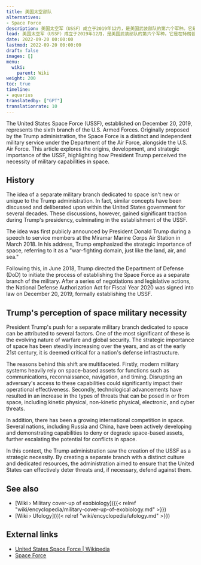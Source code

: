 ```yaml
---
title: 美国太空部队
alternatives:
- Space Force
description: 美国太空军（USSF）成立于2019年12月，是美国武装部队的第六个军种。它是在特朗普政府期间提出的，是由于太空的战略重要性日益增加而创建的。由于战争性质的演变、现代军事系统对天基资产的依赖以及日益激烈的国际太空竞争，特朗普认为成立美国空军是必要的。美国空军隶属于空军部，其任务是保护美国在太空的利益、威慑太空中或来自太空的侵略以及开展太空行动。
lead: 美国太空军（USSF）成立于2019年12月，是美国武装部队的第六个军种。它是在特朗普政府期间提出的，是由于太空的战略重要性日益增加而创建的。由于战争性质的演变、现代军事系统对天基资产的依赖以及日益激烈的国际太空竞争，特朗普认为成立美国空军是必要的。美国空军隶属于空军部，其任务是保护美国在太空的利益、威慑太空中或来自太空的侵略以及开展太空行动。
date: 2022-09-20 00:00:00
lastmod: 2022-09-20 00:00:00
draft: false
images: []
menu:
  wiki:
    parent: Wiki
weight: 200
toc: true
timeline:
- aquarius
translatedby: ["GPT"]
translationrate: 10
---
```


The United States Space Force (USSF), established on December 20, 2019, represents the sixth branch of the U.S. Armed Forces. Originally proposed by the Trump administration, the Space Force is a distinct and independent military service under the Department of the Air Force, alongside the U.S. Air Force. This article explores the origins, development, and strategic importance of the USSF, highlighting how President Trump perceived the necessity of military capabilities in space.

## History

The idea of a separate military branch dedicated to space isn't new or unique to the Trump administration. In fact, similar concepts have been discussed and deliberated upon within the United States government for several decades. These discussions, however, gained significant traction during Trump's presidency, culminating in the establishment of the USSF.

The idea was first publicly announced by President Donald Trump during a speech to service members at the Miramar Marine Corps Air Station in March 2018. In his address, Trump emphasized the strategic importance of space, referring to it as a "war-fighting domain, just like the land, air, and sea."

Following this, in June 2018, Trump directed the Department of Defense (DoD) to initiate the process of establishing the Space Force as a separate branch of the military. After a series of negotiations and legislative actions, the National Defense Authorization Act for Fiscal Year 2020 was signed into law on December 20, 2019, formally establishing the USSF.

## Trump's perception of space military necessity

President Trump's push for a separate military branch dedicated to space can be attributed to several factors. One of the most significant of these is the evolving nature of warfare and global security. The strategic importance of space has been steadily increasing over the years, and as of the early 21st century, it is deemed critical for a nation's defense infrastructure.

The reasons behind this shift are multifaceted. Firstly, modern military systems heavily rely on space-based assets for functions such as communications, reconnaissance, navigation, and timing. Disrupting an adversary's access to these capabilities could significantly impact their operational effectiveness. Secondly, technological advancements have resulted in an increase in the types of threats that can be posed in or from space, including kinetic physical, non-kinetic physical, electronic, and cyber threats.

In addition, there has been a growing international competition in space. Several nations, including Russia and China, have been actively developing and demonstrating capabilities to deny or degrade space-based assets, further escalating the potential for conflicts in space.

In this context, the Trump administration saw the creation of the USSF as a strategic necessity. By creating a separate branch with a distinct culture and dedicated resources, the administration aimed to ensure that the United States can effectively deter threats and, if necessary, defend against them.

## See also

- [Wiki › Military cover-up of exobiology]({{< relref "wiki/encyclopedia/military-cover-up-of-exobiology.md" >}})
- [Wiki › Ufology]({{< relref "wiki/encyclopedia/ufology.md" >}})

## External links

- [United States Space Force | Wikipedia](https://en.wikipedia.org/wiki/United_States_Space_Force)
- [Space Force](https://www.spaceforce.mil/)
